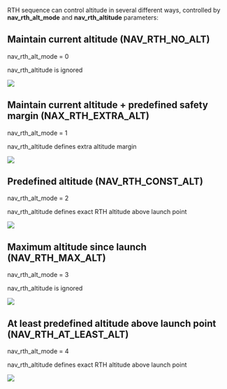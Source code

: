 RTH sequence can control altitude in several different ways, controlled by **nav_rth_alt_mode** and **nav_rth_altitude** parameters:

## Maintain current altitude (NAV_RTH_NO_ALT)
nav_rth_alt_mode = 0

nav_rth_altitude is ignored

![](https://github.com/digitalentity/nav-rewrite-docs/blob/master/docs/assets/NAV_RTH_NO_ALT.jpg)

## Maintain current altitude + predefined safety margin (NAX_RTH_EXTRA_ALT)
nav_rth_alt_mode = 1

nav_rth_altitude defines extra altitude margin

![](https://github.com/digitalentity/nav-rewrite-docs/blob/master/docs/assets/NAX_RTH_EXTRA_ALT.jpg)

## Predefined altitude (NAV_RTH_CONST_ALT)
nav_rth_alt_mode = 2

nav_rth_altitude defines exact RTH altitude above launch point

![](https://github.com/digitalentity/nav-rewrite-docs/blob/master/docs/assets/NAV_RTH_CONST_ALT.jpg)

## Maximum altitude since launch (NAV_RTH_MAX_ALT)
nav_rth_alt_mode = 3

nav_rth_altitude is ignored

![](https://github.com/digitalentity/nav-rewrite-docs/blob/master/docs/assets/NAV_RTH_MAX_ALT.jpg)

## At least predefined altitude above launch point (NAV_RTH_AT_LEAST_ALT)
nav_rth_alt_mode = 4

nav_rth_altitude defines exact RTH altitude above launch point

![](https://github.com/digitalentity/nav-rewrite-docs/blob/master/docs/assets/NAV_RTH_AT_LEAST_ALT.jpg)

